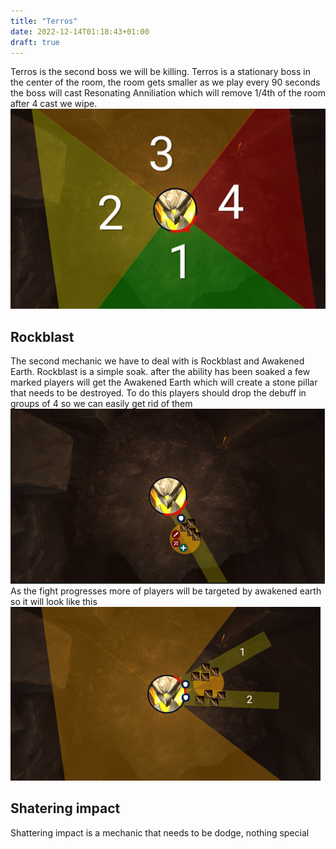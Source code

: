 ```yaml
---
title: "Terros"
date: 2022-12-14T01:18:43+01:00
draft: true
---
```


Terros is the second boss we will be killing. Terros is a stationary boss in the center of the room, the room gets smaller as we play every 90 seconds the boss will cast Resonating Anniliation which will remove 1/4th of the room after 4 cast we wipe.
![Zones](https://github.com/realRet/voi/blob/main/static/20221213222542.png?raw=true)

## Rockblast
The second mechanic we have to deal with is Rockblast and Awakened Earth. Rockblast is a simple soak. after the ability has been soaked a few marked players will get the Awakened Earth which will create a stone pillar that needs to be destroyed. To do this players should drop the debuff in groups of 4 so we can easily get rid of them
![Zones](https://github.com/realRet/voi/blob/main/static/20221213222937.png?raw=true)
As the fight progresses more of players will be targeted by awakened earth so it will look like this
![Zones](https://github.com/realRet/voi/blob/main/static/20221213223032.png?raw=true)

## Shatering impact
Shattering impact is a mechanic that needs to be dodge, nothing special